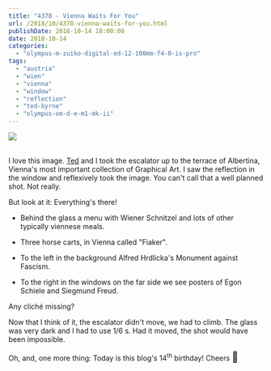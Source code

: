 ```yaml
---
title: "4378 - Vienna Waits For You"
url: /2018/10/4378-vienna-waits-for-you.html
publishDate: 2018-10-14 18:00:00
date: 2018-10-14
categories: 
  - "olympus-m-zuiko-digital-ed-12-100mm-f4-0-is-pro"
tags: 
  - "austria"
  - "wien"
  - "vienna"
  - "window"
  - "reflection"
  - "ted-byrne"
  - "olympus-om-d-e-m1-mk-ii"
---
```

<div class="container">
<div class="center"><a target="_blank" href="https://d25zfm9zpd7gm5.cloudfront.net/1200x1200/2017/20170802_120355-2_lr.jpg"><img class="webfeedsFeaturedVisual" src="https://d25zfm9zpd7gm5.cloudfront.net/0600x0600/2017/20170802_120355-2_lr.jpg" /></a></div>
</div>
<br />

I love this image. [Ted](https://imagefiction.blogspot.com/) and I
took the escalator up to the terrace of Albertina, Vienna's most
important collection of Graphical Art. I saw the reflection in the
window and reflexively took the image. You can't call that a well
planned shot. Not really.

But look at it: Everything's there! 

* Behind the glass a menu with Wiener Schnitzel and lots of other
  typically viennese meals. 
  
* Three horse carts, in Vienna called "Fiaker". 
  
* To the left in the background Alfred Hrdlicka's Monument against
  Fascism. 
  
* To the right in the windows on the far side we see posters of 
  Egon Schiele and Siegmund Freud. 
  
Any cliché missing?

Now that I think of it, the escalator didn't move, we had to climb.
The glass was very dark and I had to use 1/6 s. Had it moved, the
shot would have been impossible.

Oh, and, one more thing: Today is this blog's 14<sup>th</sup> birthday! Cheers <big><big>:beers:</big></big>